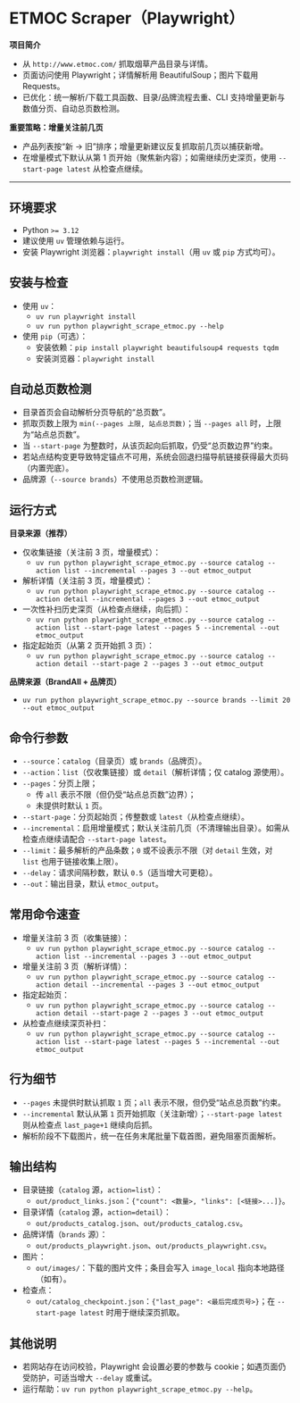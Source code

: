 # ETMOC Scraper（Playwright）

**项目简介**
- 从 `http://www.etmoc.com/` 抓取烟草产品目录与详情。
- 页面访问使用 Playwright；详情解析用 BeautifulSoup；图片下载用 Requests。
- 已优化：统一解析/下载工具函数、目录/品牌流程去重、CLI 支持增量更新与数值分页、自动总页数检测。

**重要策略：增量关注前几页**
- 产品列表按“新 → 旧”排序；增量更新建议反复抓取前几页以捕获新增。
- 在增量模式下默认从第 1 页开始（聚焦新内容）；如需继续历史深页，使用 `--start-page latest` 从检查点继续。

---

## 环境要求
- Python `>= 3.12`
- 建议使用 `uv` 管理依赖与运行。
- 安装 Playwright 浏览器：`playwright install`（用 `uv` 或 `pip` 方式均可）。

## 安装与检查
- 使用 `uv`：
  - `uv run playwright install`
  - `uv run python playwright_scrape_etmoc.py --help`
- 使用 `pip`（可选）：
  - 安装依赖：`pip install playwright beautifulsoup4 requests tqdm`
  - 安装浏览器：`playwright install`

## 自动总页数检测
- 目录首页会自动解析分页导航的“总页数”。
- 抓取页数上限为 `min(--pages 上限, 站点总页数)`；当 `--pages all` 时，上限为“站点总页数”。
- 当 `--start-page` 为整数时，从该页起向后抓取，仍受“总页数边界”约束。
- 若站点结构变更导致特定锚点不可用，系统会回退扫描导航链接获得最大页码（内置兜底）。
- 品牌源（`--source brands`）不使用总页数检测逻辑。

## 运行方式

**目录来源（推荐）**
- 仅收集链接（关注前 3 页，增量模式）：
  - `uv run python playwright_scrape_etmoc.py --source catalog --action list --incremental --pages 3 --out etmoc_output`
- 解析详情（关注前 3 页，增量模式）：
  - `uv run python playwright_scrape_etmoc.py --source catalog --action detail --incremental --pages 3 --out etmoc_output`
- 一次性补扫历史深页（从检查点继续，向后抓）：
  - `uv run python playwright_scrape_etmoc.py --source catalog --action list --start-page latest --pages 5 --incremental --out etmoc_output`
- 指定起始页（从第 2 页开始抓 3 页）：
  - `uv run python playwright_scrape_etmoc.py --source catalog --action detail --start-page 2 --pages 3 --out etmoc_output`

**品牌来源（BrandAll + 品牌页）**
- `uv run python playwright_scrape_etmoc.py --source brands --limit 20 --out etmoc_output`

## 命令行参数
- `--source`：`catalog`（目录页）或 `brands`（品牌页）。
- `--action`：`list`（仅收集链接）或 `detail`（解析详情；仅 catalog 源使用）。
- `--pages`：分页上限；
  - 传 `all` 表示不限（但仍受“站点总页数”边界）；
  - 未提供时默认 `1` 页。
- `--start-page`：分页起始页；传整数或 `latest`（从检查点继续）。
- `--incremental`：启用增量模式；默认关注前几页（不清理输出目录）。如需从检查点继续请配合 `--start-page latest`。
- `--limit`：最多解析的产品条数；`0` 或不设表示不限（对 `detail` 生效，对 `list` 也用于链接收集上限）。
- `--delay`：请求间隔秒数，默认 `0.5`（适当增大可更稳）。
- `--out`：输出目录，默认 `etmoc_output`。

## 常用命令速查
- 增量关注前 3 页（收集链接）：
  - `uv run python playwright_scrape_etmoc.py --source catalog --action list --incremental --pages 3 --out etmoc_output`
- 增量关注前 3 页（解析详情）：
  - `uv run python playwright_scrape_etmoc.py --source catalog --action detail --incremental --pages 3 --out etmoc_output`
- 指定起始页：
  - `uv run python playwright_scrape_etmoc.py --source catalog --action detail --start-page 2 --pages 3 --out etmoc_output`
- 从检查点继续深页补扫：
  - `uv run python playwright_scrape_etmoc.py --source catalog --action list --start-page latest --pages 5 --incremental --out etmoc_output`

## 行为细节
- `--pages` 未提供时默认抓取 `1` 页；`all` 表示不限，但仍受“站点总页数”约束。
- `--incremental` 默认从第 `1` 页开始抓取（关注新增）；`--start-page latest` 则从检查点 `last_page+1` 继续向后抓。
- 解析阶段不下载图片，统一在任务末尾批量下载首图，避免阻塞页面解析。

## 输出结构
- 目录链接（`catalog` 源，`action=list`）：
  - `out/product_links.json`：`{"count": <数量>, "links": [<链接>...]}`。
- 目录详情（`catalog` 源，`action=detail`）：
  - `out/products_catalog.json`、`out/products_catalog.csv`。
- 品牌详情（`brands` 源）：
  - `out/products_playwright.json`、`out/products_playwright.csv`。
- 图片：
  - `out/images/`：下载的图片文件；条目会写入 `image_local` 指向本地路径（如有）。
- 检查点：
  - `out/catalog_checkpoint.json`：`{"last_page": <最后完成页号>}`；在 `--start-page latest` 时用于继续深页抓取。

## 其他说明
- 若网站存在访问校验，Playwright 会设置必要的参数与 cookie；如遇页面仍受防护，可适当增大 `--delay` 或重试。
- 运行帮助：`uv run python playwright_scrape_etmoc.py --help`。